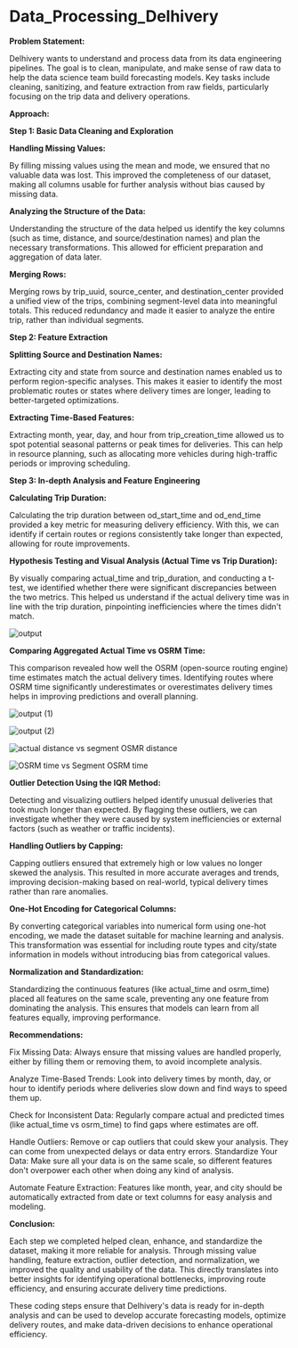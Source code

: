# Data_Processing_Delhivery

**Problem Statement:**

Delhivery wants to understand and process data from its data engineering pipelines. The goal is to clean, manipulate, and make sense of raw data to help the data science team build forecasting models. Key tasks include cleaning, sanitizing, and feature extraction from raw fields, particularly focusing on the trip data and delivery operations.

**Approach:**

**Step 1: Basic Data Cleaning and Exploration**

**Handling Missing Values:**

By filling missing values using the mean and mode, we ensured that no valuable data was lost. This improved the completeness of our dataset, making all columns usable for further analysis without bias caused by missing data.

**Analyzing the Structure of the Data:**

Understanding the structure of the data helped us identify the key columns (such as time, distance, and source/destination names) and plan the necessary transformations. This allowed for efficient preparation and aggregation of data later.

**Merging Rows:**

Merging rows by trip_uuid, source_center, and destination_center provided a unified view of the trips, combining segment-level data into meaningful totals. This reduced redundancy and made it easier to analyze the entire trip, rather than individual segments.

**Step 2: Feature Extraction**

**Splitting Source and Destination Names:**

Extracting city and state from source and destination names enabled us to perform region-specific analyses. This makes it easier to identify the most problematic routes or states where delivery times are longer, leading to better-targeted optimizations.

**Extracting Time-Based Features:**

Extracting month, year, day, and hour from trip_creation_time allowed us to spot potential seasonal patterns or peak times for deliveries. This can help in resource planning, such as allocating more vehicles during high-traffic periods or improving scheduling.

**Step 3: In-depth Analysis and Feature Engineering**

**Calculating Trip Duration:**

Calculating the trip duration between od_start_time and od_end_time provided a key metric for measuring delivery efficiency. With this, we can identify if certain routes or regions consistently take longer than expected, allowing for route improvements.

**Hypothesis Testing and Visual Analysis (Actual Time vs Trip Duration):**

By visually comparing actual_time and trip_duration, and conducting a t-test, we identified whether there were significant discrepancies between the two metrics. This helped us understand if the actual delivery time was in line with the trip duration, pinpointing inefficiencies where the times didn't match.

![output](https://github.com/user-attachments/assets/2aebe58d-9cbc-4535-a333-aaf8df3af145)

**Comparing Aggregated Actual Time vs OSRM Time:**

This comparison revealed how well the OSRM (open-source routing engine) time estimates match the actual delivery times. Identifying routes where OSRM time significantly underestimates or overestimates delivery times helps in improving predictions and overall planning.

![output (1)](https://github.com/user-attachments/assets/009cad70-822e-4098-9d26-5cd0f51f0ec4)

![output (2)](https://github.com/user-attachments/assets/dc1cf636-d92b-49a9-af10-e3111bdbda26)

![actual distance vs segment OSMR distance](https://github.com/user-attachments/assets/a855d2ab-fab5-4a28-9bcc-e7525558dba2)

![OSRM time vs Segment OSRM time](https://github.com/user-attachments/assets/3812c714-8c52-46d8-aa50-71d3b94c4f84)

**Outlier Detection Using the IQR Method:**

Detecting and visualizing outliers helped identify unusual deliveries that took much longer than expected. By flagging these outliers, we can investigate whether they were caused by system inefficiencies or external factors (such as weather or traffic incidents).

**Handling Outliers by Capping:**

Capping outliers ensured that extremely high or low values no longer skewed the analysis. This resulted in more accurate averages and trends, improving decision-making based on real-world, typical delivery times rather than rare anomalies.

**One-Hot Encoding for Categorical Columns:**

By converting categorical variables into numerical form using one-hot encoding, we made the dataset suitable for machine learning and analysis. This transformation was essential for including route types and city/state information in models without introducing bias from categorical values.

**Normalization and Standardization:**

Standardizing the continuous features (like actual_time and osrm_time) placed all features on the same scale, preventing any one feature from dominating the analysis. This ensures that models can learn from all features equally, improving performance.

**Recommendations:**

Fix Missing Data: Always ensure that missing values are handled properly, either by filling them or removing them, to avoid incomplete analysis.

Analyze Time-Based Trends: Look into delivery times by month, day, or hour to identify periods where deliveries slow down and find ways to speed them up.

Check for Inconsistent Data: Regularly compare actual and predicted times (like actual_time vs osrm_time) to find gaps where estimates are off.

Handle Outliers: Remove or cap outliers that could skew your analysis. They can come from unexpected delays or data entry errors.
Standardize Your Data: Make sure all your data is on the same scale, so different features don't overpower each other when doing any kind of analysis.

Automate Feature Extraction: Features like month, year, and city should be automatically extracted from date or text columns for easy analysis and modeling.

**Conclusion:**

Each step we completed helped clean, enhance, and standardize the dataset, making it more reliable for analysis. Through missing value handling, feature extraction, outlier detection, and normalization, we improved the quality and usability of the data. This directly translates into better insights for identifying operational bottlenecks, improving route efficiency, and ensuring accurate delivery time predictions.

These coding steps ensure that Delhivery's data is ready for in-depth analysis and can be used to develop accurate forecasting models, optimize delivery routes, and make data-driven decisions to enhance operational efficiency.
